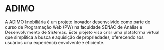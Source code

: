 # ADIMO
A ADIMO Imobiliária é um projeto inovador desenvolvido como parte do curso de Programação Web (PW) na faculdade SENAC de Análise e Desenvolvimento de Sistemas. Este projeto visa criar uma plataforma virtual que simplifica a busca e aquisição de propriedades, oferecendo aos usuários uma experiência envolvente e eficiente.
